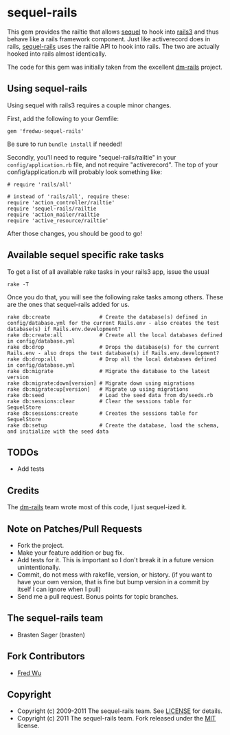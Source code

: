 # sequel-rails

This gem provides the railtie that allows [sequel](https://github.com/jeremyevans/sequel) to hook into [rails3](https://github.com/rails/rails) and thus behave like a rails framework component. Just like activerecord does in rails, [sequel-rails](https://github.com/fredwu/sequel-rails) uses the railtie API to hook into rails. The two are actually hooked into rails almost identically.

The code for this gem was initially taken from the excellent [dm-rails](https://github.com/datamapper/dm-rails) project.

## Using sequel-rails

Using sequel with rails3 requires a couple minor changes.

First, add the following to your Gemfile:

    gem 'fredwu-sequel-rails'

Be sure to run `bundle install` if needed!

Secondly, you'll need to require "sequel-rails/railtie" in your `config/application.rb` file, and not require "activerecord". The top of your config/application.rb will probably look something like:

    # require 'rails/all'

    # instead of 'rails/all', require these:
    require 'action_controller/railtie'
    require 'sequel-rails/railtie
    require 'action_mailer/railtie
    require 'active_resource/railtie'

After those changes, you should be good to go!


## Available sequel specific rake tasks

To get a list of all available rake tasks in your rails3 app, issue the usual

    rake -T

Once you do that, you will see the following rake tasks among others. These are the ones that sequel-rails added for us.

    rake db:create                # Create the database(s) defined in config/database.yml for the current Rails.env - also creates the test database(s) if Rails.env.development?
    rake db:create:all            # Create all the local databases defined in config/database.yml
    rake db:drop                  # Drops the database(s) for the current Rails.env - also drops the test database(s) if Rails.env.development?
    rake db:drop:all              # Drop all the local databases defined in config/database.yml
    rake db:migrate               # Migrate the database to the latest version
    rake db:migrate:down[version] # Migrate down using migrations
    rake db:migrate:up[version]   # Migrate up using migrations
    rake db:seed                  # Load the seed data from db/seeds.rb
    rake db:sessions:clear        # Clear the sessions table for SequelStore
    rake db:sessions:create       # Creates the sessions table for SequelStore
    rake db:setup                 # Create the database, load the schema, and initialize with the seed data


## TODOs

* Add tests


## Credits

The [dm-rails](https://github.com/datamapper/dm-rails) team wrote most of this code, I just sequel-ized it.


## Note on Patches/Pull Requests

* Fork the project.
* Make your feature addition or bug fix.
* Add tests for it. This is important so I don't break it in a future version unintentionally.
* Commit, do not mess with rakefile, version, or history. (if you want to have your own version, that is fine but bump version in a commit by itself I can ignore when I pull)
* Send me a pull request. Bonus points for topic branches.


## The sequel-rails team

* Brasten Sager (brasten)


## Fork Contributors

* [Fred Wu](https://github.com/fredwu)


## Copyright

* Copyright (c) 2009-2011 The sequel-rails team. See [LICENSE](https://github.com/brasten/sequel-rails/blob/master/LICENSE) for details.
* Copyright (c) 2011 The sequel-rails team. Fork released under the [MIT](http://www.opensource.org/licenses/mit-license.php) license.

